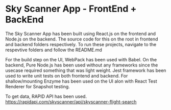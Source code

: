 # Sky Scanner App - FrontEnd + BackEnd

The Sky Scanner App has been built using React.js on the frontend and Node.js on the backend. The source code for this on the root in frontend and backend folders respectively. To run these projects, navigate to the respevtive folders and follow the README.md

For the build step on the UI, WebPack has been used with Babel. On the backend, Pure Node.js has been used without any frameworks since the usecase required something that was light weight. Jest framework has been used to write unit tests on both frontend and backend. For shallow/mounting Enzyme has been used on the UI alon with React Test Renderer for Snapshot testing.

To get data, RAPID API has been used.
https://rapidapi.com/skyscanner/api/skyscanner-flight-search

